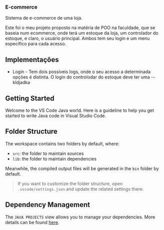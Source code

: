 ### E-commerce
  Sistema de e-commerce de uma loja.
  
  Este foi o meu projeto proposto na matéria de POO na faculdade, que se baseia num ecommerce, onde terá um estoque da loja, um controlador do estoque, e claro, o       usuário principal. Ambos tem seu login e um menu específico para cada acesso. 
  
  ## Implementações
  * Login - Tem dois possíveis logs, onde o seu acesso a determinada opções é distinta. O login do controlodar do estoque deve ter uma 
  --kldjadka
  
## Getting Started

Welcome to the VS Code Java world. Here is a guideline to help you get started to write Java code in Visual Studio Code.

## Folder Structure

The workspace contains two folders by default, where:

- `src`: the folder to maintain sources
- `lib`: the folder to maintain dependencies

Meanwhile, the compiled output files will be generated in the `bin` folder by default.

> If you want to customize the folder structure, open `.vscode/settings.json` and update the related settings there.

## Dependency Management

The `JAVA PROJECTS` view allows you to manage your dependencies. More details can be found [here](https://github.com/microsoft/vscode-java-dependency#manage-dependencies).
